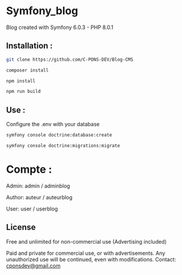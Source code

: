 # Symfony_blog

Blog created with Symfony 6.0.3 - PHP 8.0.1

## Installation :

```bash
git clone https://github.com/C-PONS-DEV/Blog-CMS
```

```bash
composer install
```

```bash
npm install
```

```bash
npm run build
```

## Use :

Configure the .env with your database

```bash
symfony console doctrine:database:create
```

```bash
symfony console doctrine:migrations:migrate
```

# Compte :

Admin: admin / adminblog

Author: auteur / auteurblog

User: user / userblog

## License

Free and unlimited for non-commercial use (Advertising included)

Paid and private for commercial use, or with advertisements. Any unauthorized use will be continued, even with modifications. Contact: cponsdev@gmail.com